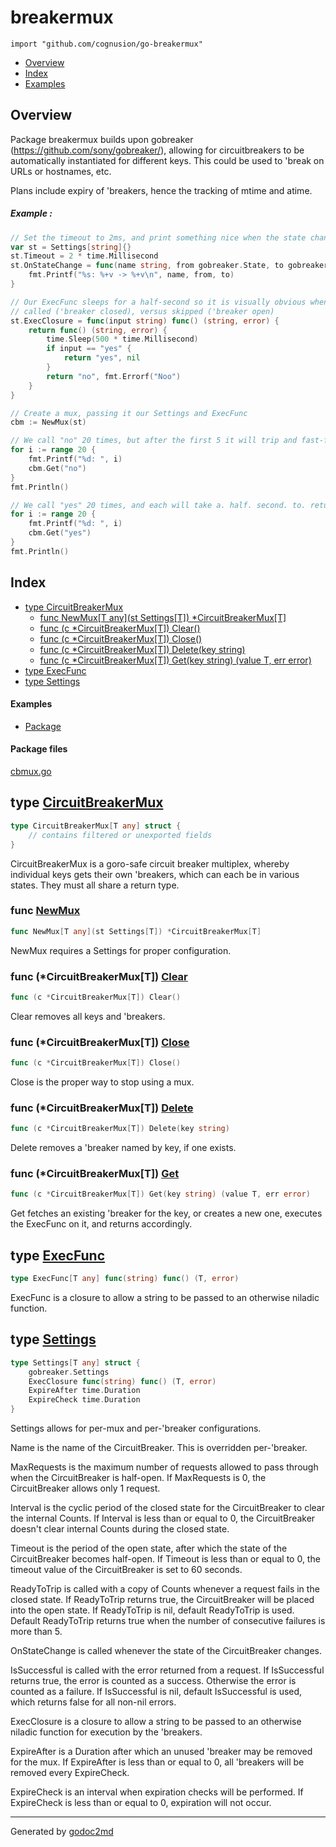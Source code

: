 

# breakermux
`import "github.com/cognusion/go-breakermux"`

* [Overview](#pkg-overview)
* [Index](#pkg-index)
* [Examples](#pkg-examples)

## <a name="pkg-overview">Overview</a>
Package breakermux builds upon gobreaker (<a href="https://github.com/sony/gobreaker/">https://github.com/sony/gobreaker/</a>),
allowing for circuitbreakers to be automatically instantiated for different keys.
This could be used to 'break on URLs or hostnames, etc.

Plans include expiry of 'breakers, hence the tracking of mtime and atime.


##### Example :
``` go
// Set the timeout to 2ms, and print something nice when the state changes
var st = Settings[string]{}
st.Timeout = 2 * time.Millisecond
st.OnStateChange = func(name string, from gobreaker.State, to gobreaker.State) {
    fmt.Printf("%s: %+v -> %+v\n", name, from, to)
}

// Our ExecFunc sleeps for a half-second so it is visually obvious when it is being
// called ('breaker closed), versus skipped ('breaker open)
st.ExecClosure = func(input string) func() (string, error) {
    return func() (string, error) {
        time.Sleep(500 * time.Millisecond)
        if input == "yes" {
            return "yes", nil
        }
        return "no", fmt.Errorf("Noo")
    }
}

// Create a mux, passing it our Settings and ExecFunc
cbm := NewMux(st)

// We call "no" 20 times, but after the first 5 it will trip and fast-fail the last 15.
for i := range 20 {
    fmt.Printf("%d: ", i)
    cbm.Get("no")
}
fmt.Println()

// We call "yes" 20 times, and each will take a. half. second. to. return.
for i := range 20 {
    fmt.Printf("%d: ", i)
    cbm.Get("yes")
}
fmt.Println()
```



## <a name="pkg-index">Index</a>
* [type CircuitBreakerMux](#CircuitBreakerMux)
  * [func NewMux[T any](st Settings[T]) *CircuitBreakerMux[T]](#NewMux)
  * [func (c *CircuitBreakerMux[T]) Clear()](#CircuitBreakerMux.Clear)
  * [func (c *CircuitBreakerMux[T]) Close()](#CircuitBreakerMux.Close)
  * [func (c *CircuitBreakerMux[T]) Delete(key string)](#CircuitBreakerMux.Delete)
  * [func (c *CircuitBreakerMux[T]) Get(key string) (value T, err error)](#CircuitBreakerMux.Get)
* [type ExecFunc](#ExecFunc)
* [type Settings](#Settings)

#### <a name="pkg-examples">Examples</a>
* [Package](#example-)

#### <a name="pkg-files">Package files</a>
[cbmux.go](https://github.com/cognusion/go-breakermux/tree/master/cbmux.go)






## <a name="CircuitBreakerMux">type</a> [CircuitBreakerMux](https://github.com/cognusion/go-breakermux/tree/master/cbmux.go?s=593:727#L19)
``` go
type CircuitBreakerMux[T any] struct {
    // contains filtered or unexported fields
}

```
CircuitBreakerMux is a goro-safe circuit breaker multiplex,
whereby individual keys gets their own 'breakers,
which can each be in various states. They must all share a return type.







### <a name="NewMux">func</a> [NewMux](https://github.com/cognusion/go-breakermux/tree/master/cbmux.go?s=785:841#L27)
``` go
func NewMux[T any](st Settings[T]) *CircuitBreakerMux[T]
```
NewMux requires a Settings for proper configuration.





### <a name="CircuitBreakerMux.Clear">func</a> (\*CircuitBreakerMux[T]) [Clear](https://github.com/cognusion/go-breakermux/tree/master/cbmux.go?s=2641:2679#L106)
``` go
func (c *CircuitBreakerMux[T]) Clear()
```
Clear removes all keys and 'breakers.




### <a name="CircuitBreakerMux.Close">func</a> (\*CircuitBreakerMux[T]) [Close](https://github.com/cognusion/go-breakermux/tree/master/cbmux.go?s=1635:1673#L68)
``` go
func (c *CircuitBreakerMux[T]) Close()
```
Close is the proper way to stop using a mux.




### <a name="CircuitBreakerMux.Delete">func</a> (\*CircuitBreakerMux[T]) [Delete](https://github.com/cognusion/go-breakermux/tree/master/cbmux.go?s=2521:2570#L101)
``` go
func (c *CircuitBreakerMux[T]) Delete(key string)
```
Delete removes a 'breaker named by key, if one exists.




### <a name="CircuitBreakerMux.Get">func</a> (\*CircuitBreakerMux[T]) [Get](https://github.com/cognusion/go-breakermux/tree/master/cbmux.go?s=1891:1958#L75)
``` go
func (c *CircuitBreakerMux[T]) Get(key string) (value T, err error)
```
Get fetches an existing 'breaker for the key, or creates a new one,
executes the ExecFunc on it, and returns accordingly.




## <a name="ExecFunc">type</a> [ExecFunc](https://github.com/cognusion/go-breakermux/tree/master/cbmux.go?s=3360:3411#L131)
``` go
type ExecFunc[T any] func(string) func() (T, error)
```
ExecFunc is a closure to allow a string to be passed to an otherwise niladic function.










## <a name="Settings">type</a> [Settings](https://github.com/cognusion/go-breakermux/tree/master/cbmux.go?s=5345:5494#L169)
``` go
type Settings[T any] struct {
    gobreaker.Settings
    ExecClosure func(string) func() (T, error)
    ExpireAfter time.Duration
    ExpireCheck time.Duration
}

```
Settings allows for per-mux and per-'breaker configurations.

Name is the name of the CircuitBreaker. This is overridden per-'breaker.

MaxRequests is the maximum number of requests allowed to pass through
when the CircuitBreaker is half-open.
If MaxRequests is 0, the CircuitBreaker allows only 1 request.

Interval is the cyclic period of the closed state
for the CircuitBreaker to clear the internal Counts.
If Interval is less than or equal to 0, the CircuitBreaker doesn't clear internal Counts during the closed state.

Timeout is the period of the open state,
after which the state of the CircuitBreaker becomes half-open.
If Timeout is less than or equal to 0, the timeout value of the CircuitBreaker is set to 60 seconds.

ReadyToTrip is called with a copy of Counts whenever a request fails in the closed state.
If ReadyToTrip returns true, the CircuitBreaker will be placed into the open state.
If ReadyToTrip is nil, default ReadyToTrip is used.
Default ReadyToTrip returns true when the number of consecutive failures is more than 5.

OnStateChange is called whenever the state of the CircuitBreaker changes.

IsSuccessful is called with the error returned from a request.
If IsSuccessful returns true, the error is counted as a success.
Otherwise the error is counted as a failure.
If IsSuccessful is nil, default IsSuccessful is used, which returns false for all non-nil errors.

ExecClosure is a closure to allow a string to be passed to an otherwise niladic function for execution by
the 'breakers.

ExpireAfter is a Duration after which an unused 'breaker may be removed for the mux.
If ExpireAfter is less than or equal to 0, all 'breakers will be removed every ExpireCheck.

ExpireCheck is an interval when expiration checks will be performed.
If ExpireCheck is less than or equal to 0, expiration will not occur.














- - -
Generated by [godoc2md](http://github.com/cognusion/godoc2md)
